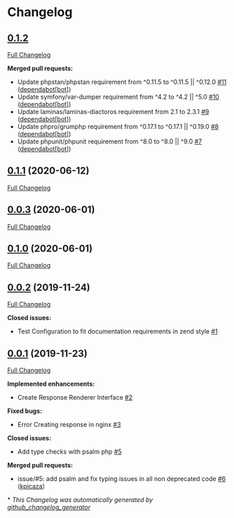 # Changelog

## [0.1.2](https://github.com/antidot-framework/antidot-framework/tree/HEAD)

[Full Changelog](https://github.com/antidot-framework/antidot-framework/compare/0.1.1...HEAD)

**Merged pull requests:**

- Update phpstan/phpstan requirement from ^0.11.5 to ^0.11.5 || ^0.12.0 [\#11](https://github.com/antidot-framework/antidot-framework/pull/11) ([dependabot[bot]](https://github.com/apps/dependabot))
- Update symfony/var-dumper requirement from ^4.2 to ^4.2 || ^5.0 [\#10](https://github.com/antidot-framework/antidot-framework/pull/10) ([dependabot[bot]](https://github.com/apps/dependabot))
- Update laminas/laminas-diactoros requirement from 2.1 to 2.3.1 [\#9](https://github.com/antidot-framework/antidot-framework/pull/9) ([dependabot[bot]](https://github.com/apps/dependabot))
- Update phpro/grumphp requirement from ^0.17.1 to ^0.17.1 || ^0.19.0 [\#8](https://github.com/antidot-framework/antidot-framework/pull/8) ([dependabot[bot]](https://github.com/apps/dependabot))
- Update phpunit/phpunit requirement from ^8.0 to ^8.0 || ^9.0 [\#7](https://github.com/antidot-framework/antidot-framework/pull/7) ([dependabot[bot]](https://github.com/apps/dependabot))

## [0.1.1](https://github.com/antidot-framework/antidot-framework/tree/0.1.1) (2020-06-12)

[Full Changelog](https://github.com/antidot-framework/antidot-framework/compare/0.0.3...0.1.1)

## [0.0.3](https://github.com/antidot-framework/antidot-framework/tree/0.0.3) (2020-06-01)

[Full Changelog](https://github.com/antidot-framework/antidot-framework/compare/0.1.0...0.0.3)

## [0.1.0](https://github.com/antidot-framework/antidot-framework/tree/0.1.0) (2020-06-01)

[Full Changelog](https://github.com/antidot-framework/antidot-framework/compare/0.0.2...0.1.0)

## [0.0.2](https://github.com/antidot-framework/antidot-framework/tree/0.0.2) (2019-11-24)

[Full Changelog](https://github.com/antidot-framework/antidot-framework/compare/0.0.1...0.0.2)

**Closed issues:**

- Test Configuration to fit documentation requirements in zend style [\#1](https://github.com/antidot-framework/antidot-framework/issues/1)

## [0.0.1](https://github.com/antidot-framework/antidot-framework/tree/0.0.1) (2019-11-23)

[Full Changelog](https://github.com/antidot-framework/antidot-framework/compare/7c775f2b1a63a7cb9c00909622b2eb71931ff54b...0.0.1)

**Implemented enhancements:**

- Create Response Renderer Interface [\#2](https://github.com/antidot-framework/antidot-framework/issues/2)

**Fixed bugs:**

- Error Creating response in nginx [\#3](https://github.com/antidot-framework/antidot-framework/issues/3)

**Closed issues:**

- Add type checks with psalm php [\#5](https://github.com/antidot-framework/antidot-framework/issues/5)

**Merged pull requests:**

- issue/\#5: add psalm and fix typing issues in all non deprecated code [\#6](https://github.com/antidot-framework/antidot-framework/pull/6) ([kpicaza](https://github.com/kpicaza))



\* *This Changelog was automatically generated by [github_changelog_generator](https://github.com/github-changelog-generator/github-changelog-generator)*
